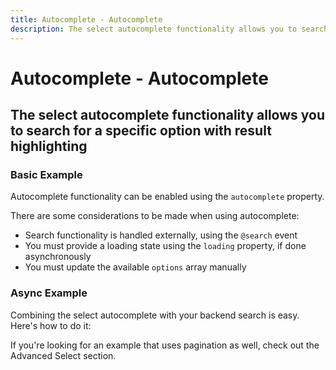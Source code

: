 ```yaml
---
title: Autocomplete - Autocomplete
description: The select autocomplete functionality allows you to search for a specific option with result highlighting. 
---
```


# Autocomplete - Autocomplete
## The select autocomplete functionality allows you to search for a specific option with result highlighting

### Basic Example
Autocomplete functionality can be enabled using the `autocomplete` property. 

There are some considerations to be made when using autocomplete:
- Search functionality is handled externally, using the `@search` event
- You must provide a loading state using the `loading` property, if done asynchronously
- You must update the available `options` array manually

<example :component="ISelectAutocompleteExample" :html="ISelectAutocompleteExampleHTML" :js="ISelectAutocompleteExampleJS"></example>

### Async Example
Combining the select autocomplete with your backend search is easy. Here's how to do it: 

<example :component="ISelectAutocompleteAsyncExample" :html="ISelectAutocompleteAsyncExampleHTML" :js="ISelectAutocompleteAsyncExampleJS"></example>

If you're looking for an example that uses pagination as well, check out the <router-link :to="{ name: 'docs-forms-select-advanced' }">Advanced Select</router-link> section.



